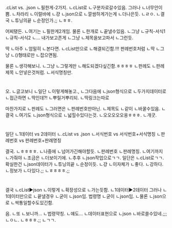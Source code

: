 .cList vs. .json
ㄴ필한게-2가지.
ㄴcList로
ㄴ구분자로갈수있음.
그러나
ㄴ너무안이쁨.
ㄴ차라리
ㄴ이럴바에
ㄴ걍
ㄴjson으로
ㄴ깔쌈하게가는게
ㄴ더나은듯.
ㄴㄹㅇ.
ㄴ결국
ㄴ튜닝의끝
ㄴ순정인가.;;
ㄴㅎㅎ.

어찌됐든.
ㄴ여기는
ㄴ필한게2개임.
물론
ㄴ한개로
ㄴ끝낼수있음.
ㄴ그냥
ㄴ규칙-서식1
ㄴ규칙-서식2
ㄴ...
내가보고픈게
ㄴ그냥
ㄴ제목을보고파서
ㄴ그런듯.

딱
ㄴ아주
ㄴ엄밀히
ㄴ본다면.
ㄴcList만으로
ㄴ해결되긴함.!!!
판례번호처럼
ㄴ딱
ㄴ그냥
ㄴ()형태로만
ㄴ잡으면됨.

물론
ㄴ생각해보니.
ㄴ그냥
ㄴ그렇게만
ㄴ해도되겠다싶긴함.ㅎㅎㅎㅎ
ㄴ판례도
ㄴ판례제목
ㄴ안넣은것처럼.
ㄴ서식명칭만.
#
오.
ㄴ글고보니
ㄴ일단
ㄴ이렇게해놓고.,
ㄴ그다음에
ㄴjson형식으로
ㄴ두가지데이터로
ㄴ접근하면
ㄴ딱인데?!
ㄴ뿌릴거뿌리되.
ㄴ딱링크는따로

마찬가지로
ㄴ판례도
ㄴ그러면은
ㄴ판례번호만아닌.
ㄴ제목도
ㄴ같이
ㄴ바꿀수있음.
ㄴ결국
ㄴ여기도
ㄴjson형식으로
ㄴ넓힐수있다는것.
ㄴ오오오오오옹ㅎㅎㅎ.
ㄴ개굿.

#
일단
ㄴ1데이터 vs 2데이터
ㄴ.cList vs .json
ㄴ서식번호 vs 서식번호+서식명칭 
ㄴ판례번호 vs 판례번호+판례명칭 

결국.
ㄴㅎㅎㅎㅎ.
ㄴ나중에
ㄴ넘어가긴해야할듯.
ㄴ판례번호
ㄴ판례명칭.
ㄴ여기까지
ㄴ가줘야
ㄴ조금은
ㄴ더보이기에.
ㄴ추후
ㄴjson작업으로ㄱㄱ.
일단은
ㄴcList로ㄱㄱ.
확실한건
ㄴjson데이터가
ㄴ튜닝의끝
ㄴ순정이듯.
ㄴ걍
ㄴ이자체가
ㄴ좋다.
ㄴ강하다.
ㄴ정보가
ㄴ다있다.;;
ㄴㅎㅎㅎㅎ.;;


#
결국
ㄴcList▶json
ㄴ이렇게
ㄴ확장성으로
ㄴ가는듯함.
ㄴ1데이터▶2데이터
그러나
ㄴ1데이터만으로
ㄴ끝낼경우
ㄴ굳이
ㄴjson임.
법령명
ㄴ굳이
ㄴjson임.
ㄴ물론
ㄴjson으로
ㄴ싹통일할수도있긴함.

음.
ㄴ또
ㄴ보니까...
ㄴ법령약칭.
ㄴ얘도...
ㄴ데이터표현으로
ㄴjson
ㄴ바로쓸수있네.;;;
ㄴㅇㄴ.
ㄴㅎㅎㅎ.;;
ㄴㄱㄱ.


